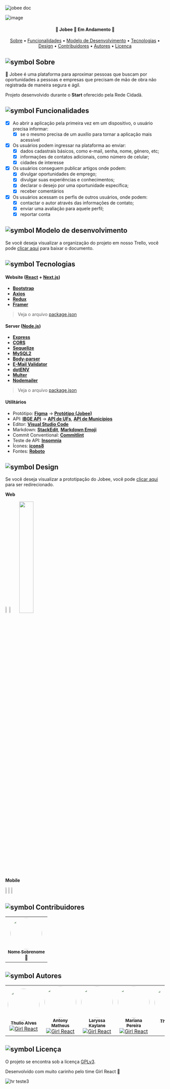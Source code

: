 ![jobee doc](https://user-images.githubusercontent.com/98771718/177056349-48e277c6-3477-4105-bcb0-c429a61e17aa.png)

![image](https://i.imgur.com/22f5ZNF.png)
<h4 align="center"> 
	💼  Jobee 🤝 Em Andamento 💼
</h4>

<p align="center">
 <a href="#-Sobre">Sobre</a> •
 <a href="#-Funcionalidades">Funcionalidades</a> •
 <a href="#-Modelo-de-Desenvolvimento">Modelo de Desenvolvimento</a> • 
 <a href="#-Tecnologias">Tecnologias</a> • 
 <a href="#-Design">Design</a> • 
 <a href="#-Contribuidores">Contribuidores</a> • 
 <a href="#-Autores">Autores</a> • 
 <a href="#-Licença">Licença</a>
</p>

## ![symbol](https://user-images.githubusercontent.com/98771718/177051496-37b41aed-0ca1-4c26-832d-54e8c6dea11f.png) Sobre

🐝 Jobee é uma plataforma para aproximar pessoas que buscam por oportunidades a pessoas e empresas que precisam de mão de obra não registrada de maneira segura e ágil.

Projeto desenvolvido durante o **Start** oferecido pela Rede Cidadã. 

## ![symbol](https://user-images.githubusercontent.com/98771718/177051496-37b41aed-0ca1-4c26-832d-54e8c6dea11f.png) Funcionalidades

- [x] Ao abrir a aplicação pela primeira vez em um dispositivo, o usuário precisa informar:
	- [x] se o mesmo precisa de um auxílio para tornar a aplicação mais acessível

- [x] Os usuários podem ingressar na plataforma ao enviar:
	- [x] dados cadastrais básicos, como e-mail, senha, nome, gênero, etc;
	- [x] informações de contatos adicionais, como número de celular;
	- [x] cidades de interesse

- [x] Os usuários conseguem publicar artigos onde podem:
	- [x] divulgar oportunidades de emprego;
	- [x] divulgar suas experiências e conhecimentos;
	- [x] declarar o desejo por uma oportunidade específica;
	- [x] receber comentários

- [x] Os usuários acessam os perfis de outros usuários, onde podem:
	- [x] contactar o autor através das informações de contato;
	- [x] enviar uma avaliação para aquele perfil;
	- [x] reportar conta

## ![symbol](https://user-images.githubusercontent.com/98771718/177051496-37b41aed-0ca1-4c26-832d-54e8c6dea11f.png) Modelo de desenvolvimento

Se você deseja visualizar a organização do projeto em nosso Trello, você pode [clicar aqui](https://github.com/Girl-React/jobee-front-nextjs/files/9036385/kanban.teste.pdf) para baixar o documento. 

## ![symbol](https://user-images.githubusercontent.com/98771718/177051496-37b41aed-0ca1-4c26-832d-54e8c6dea11f.png) Tecnologias

#### **Website**  ([React](https://reactjs.org/)  +  [Next.js](https://www.typescriptlang.org/))
-   **[Bootstrap](https://react-icons.github.io/react-icons/)**
-   **[Axios](https://github.com/axios/axios)**
-   **[Redux](https://react-leaflet.js.org/en/)**
-   **[Framer](https://react-leaflet.js.org/)**

> Veja o arquivo  [package.json]()

#### **Server**  ([Node.js](https://nodejs.org/en/))

-   **[Express](https://expressjs.com/)**
-   **[CORS](https://expressjs.com/en/resources/middleware/cors.html)**
-   **[Sequelize](https://github.com/mapbox/node-sqlite3)**
-   **[MySQL2](https://github.com/expressjs/multer)**
-   **[Body-parser](https://github.com/expressjs/multer)**
-   **[E-Mail Validator](https://www.npmjs.com/package/email-validator)**
-   **[dotENV](https://github.com/motdotla/dotenv)**
-   **[Multer](https://github.com/expressjs/multer)**
-   **[Nodemailer](https://github.com/expressjs/multer)**

> Veja o arquivo  [package.json](https://github.com/tgmarinho/README-ecoleta/blob/master/server/package.json)

#### [](https://github.com/tgmarinho/Ecoleta#utilit%C3%A1rios)**Utilitários**

-   Protótipo:  **[Figma](https://www.figma.com/)**  →  **[Protótipo (Jobee)](https://www.figma.com/file/1SxgOMojOB2zYT0Mdk28lB/Ecoleta)**
-   API:  **[IBGE API](https://servicodados.ibge.gov.br/api/docs/localidades?versao=1)**  →  **[API de UFs](https://servicodados.ibge.gov.br/api/docs/localidades?versao=1#api-UFs-estadosGet)**,  **[API de Municípios](https://servicodados.ibge.gov.br/api/docs/localidades?versao=1#api-Municipios-estadosUFMunicipiosGet)**
-   Editor:  **[Visual Studio Code](https://code.visualstudio.com/)**
-   Markdown:  **[StackEdit](https://stackedit.io/)**,  **[Markdown Emoji](https://gist.github.com/rxaviers/7360908)**
-   Commit Conventional:  **[Commitlint](https://github.com/conventional-changelog/commitlint)**
-   Teste de API:  **[Insomnia](https://insomnia.rest/)**
-   Ícones:  **[icons8](https://google.com)**
-   Fontes:  **[Roboto](https://fonts.google.com/specimen/Roboto)**

## ![symbol](https://user-images.githubusercontent.com/98771718/177051496-37b41aed-0ca1-4c26-832d-54e8c6dea11f.png) Design

Se você deseja visualizar a prototipação do Jobee, você pode [clicar aqui](https://www.figma.com/file/0VBNvVmFYIClu6WMkC9UmG/Girl-React-%2F-Jobee?node-id=0%3A1) para ser redirecionado. 

**Web**
<div style='display: inline-flex;'>
	<img src='https://user-images.githubusercontent.com/98771718/177074319-53af867e-524b-45be-be87-11c557644cb2.png' style="width: 30%;">
	<img src='https://user-images.githubusercontent.com/98771718/177074379-753a176f-d715-4193-a57e-057b593cc72f.png' style="width: 30%">
</div>
<img src='https://user-images.githubusercontent.com/98771718/177074402-573def9f-1a17-4982-9865-a8c7cd4474ae.png' style="width: 30%">

**Mobile**
<div style='display: inline-flex;'>
	<img src='https://user-images.githubusercontent.com/98771718/177074208-cdca2feb-ed35-4964-8c99-a0e4f9b223f5.png' style="width: 15%;">
	<img src='https://user-images.githubusercontent.com/98771718/177075753-98da3674-d120-4f62-ae2e-7c86ba1587fe.png' style="width: 15%">
	<img src='https://user-images.githubusercontent.com/98771718/177074283-b9744c7b-a032-425b-ad5c-1341efff4630.png' style="width: 15%">
</div>

## ![symbol](https://user-images.githubusercontent.com/98771718/177051496-37b41aed-0ca1-4c26-832d-54e8c6dea11f.png) Contribuidores

<table>
  <tr>
    <td align="center"><a href="https://github.com/raqsanta"><img style="border-radius: 50%;" src="https://avatars.githubusercontent.com/u/98771718?v=4" width="100px;" alt=""/><br /><sub><b>Nome Sobrenome</b></sub></a><br />🐝</td>
  </tr>
</table>

## ![symbol](https://user-images.githubusercontent.com/98771718/177051496-37b41aed-0ca1-4c26-832d-54e8c6dea11f.png) Autores

<table>
  <tr>
    <td align="center"><a href="https://github.com/raqsanta"><img style="border-radius: 50%;" src="https://avatars.githubusercontent.com/u/98771718?v=4" width="100px;" alt=""/><br /><sub><b>Thulio Alves</b></sub></a><br /><a href="https://github.com/Girl-React#Thulio-Alves" target="_blank"><img src='https://user-images.githubusercontent.com/98771718/177053131-0e11208a-49c8-4d7a-b7fd-64e19b4f9753.png' href="https://google.com.br/" title="Girl React"></img></a></td>
    <td align="center"><a href="https://github.com/antonymatheus"><img style="border-radius: 50%;" src="https://avatars.githubusercontent.com/u/105078467?v=4" width="100px;" alt=""/><br /><sub><b>Antony Matheus</b></sub></a><br /><a href="https://github.com/Girl-React#Antony-Matheus" target="_blank"><img src='https://user-images.githubusercontent.com/98771718/177053131-0e11208a-49c8-4d7a-b7fd-64e19b4f9753.png' href="https://google.com.br/" title="Girl React"></img></a></td>
    <td align="center"><a href="https://github.com/larysilvaak"><img style="border-radius: 50%;" src="https://avatars.githubusercontent.com/u/101149582?v=4" width="100px;" alt=""/><br /><sub><b>Laryssa Kaylane</b></sub></a><br /><a href="https://github.com/Girl-React#Laryssa-Kaylane" target="_blank"><img src='https://user-images.githubusercontent.com/98771718/177053131-0e11208a-49c8-4d7a-b7fd-64e19b4f9753.png' href="https://google.com.br/" title="Girl React"></img></a></td>
    <td align="center"><a href="https://github.com/zeelds"><img style="border-radius: 50%;" src="https://avatars.githubusercontent.com/u/104655761?v=4" width="100px;" alt=""/><br /><sub><b>Mariana Pereira</b></sub></a><br /><a href="https://github.com/Girl-React#Mariana-Pereira" target="_blank"><img src='https://user-images.githubusercontent.com/98771718/177053131-0e11208a-49c8-4d7a-b7fd-64e19b4f9753.png' href="https://google.com.br/" title="Girl React"></img></a></td>
    <td align="center"><a href="https://github.com/thayannestella"><img style="border-radius: 50%;" src="https://avatars.githubusercontent.com/u/102566766?v=4" width="100px;" alt=""/><br /><sub><b>Thayanne Stella</b></sub></a><br /><a href="https://github.com/Girl-React#Thayanne-Stella" target="_blank"><img src='https://user-images.githubusercontent.com/98771718/177053131-0e11208a-49c8-4d7a-b7fd-64e19b4f9753.png'></img></a></td>
  </tr>
</table>

## ![symbol](https://user-images.githubusercontent.com/98771718/177051496-37b41aed-0ca1-4c26-832d-54e8c6dea11f.png) Licença

O projeto se encontra sob a licença [GPLv3](https://github.com/Girl-React/jobee-front-nextjs/blob/main/LICENSE.md).

Desenvolvido com muito carinho pelo time Girl React 💛

![hr teste3](https://user-images.githubusercontent.com/98771718/177055927-ac86e480-8164-4ef9-99f5-852c1884e4a2.png)

